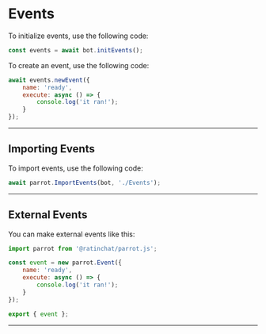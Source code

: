 # Events

To initialize events, use the following code:

```js
const events = await bot.initEvents();
```

To create an event, use the following code:

```js
await events.newEvent({
    name: 'ready',
    execute: async () => {
        console.log('it ran!');
    }
});
```

---

## Importing Events

To import events, use the following code:

```js
await parrot.ImportEvents(bot, './Events');
```

---

## External Events

You can make external events like this:

```js
import parrot from '@ratinchat/parrot.js';

const event = new parrot.Event({
    name: 'ready',
    execute: async () => {
        console.log('it ran!');
    }
});

export { event };
```

---
